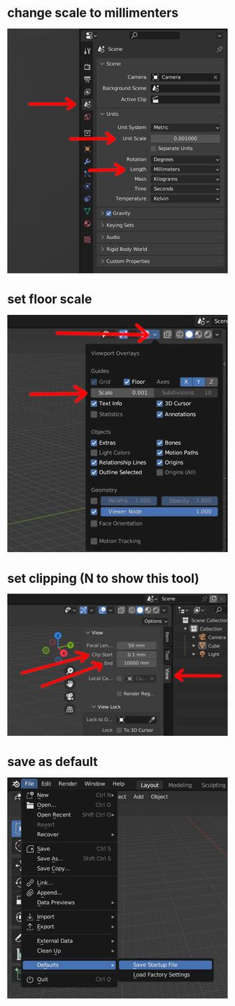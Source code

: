 # change scale to millimenters

![change scale to millimenters](0001.png?raw=true)

# set floor scale

![set floor scale](0002.png?raw=true)

# set clipping (N to show this tool)

![set clipping](0003.png?raw=true)

# save as default

![save as default](0004.png?raw=true)